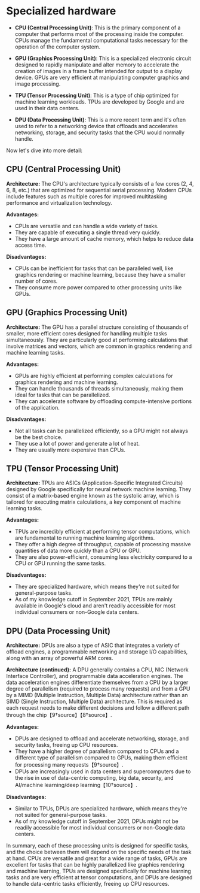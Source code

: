 # Specialized hardware

- **CPU (Central Processing Unit)**: This is the primary component of a computer that performs most of the processing inside the computer. CPUs manage the fundamental computational tasks necessary for the operation of the computer system.

- **GPU (Graphics Processing Unit)**: This is a specialized electronic circuit designed to rapidly manipulate and alter memory to accelerate the creation of images in a frame buffer intended for output to a display device. GPUs are very efficient at manipulating computer graphics and image processing.

- **TPU (Tensor Processing Unit)**: This is a type of chip optimized for machine learning workloads. TPUs are developed by Google and are used in their data centers.

- **DPU (Data Processing Unit)**: This is a more recent term and it's often used to refer to a networking device that offloads and accelerates networking, storage, and security tasks that the CPU would normally handle.

Now let's dive into more detail:

## CPU (Central Processing Unit)

**Architecture:** The CPU's architecture typically consists of a few cores (2, 4, 6, 8, etc.) that are optimized for sequential serial processing. Modern CPUs include features such as multiple cores for improved multitasking performance and virtualization technology.

**Advantages:**
- CPUs are versatile and can handle a wide variety of tasks.
- They are capable of executing a single thread very quickly.
- They have a large amount of cache memory, which helps to reduce data access time.

**Disadvantages:**
- CPUs can be inefficient for tasks that can be paralleled well, like graphics rendering or machine learning, because they have a smaller number of cores.
- They consume more power compared to other processing units like GPUs.

## GPU (Graphics Processing Unit)

**Architecture:** The GPU has a parallel structure consisting of thousands of smaller, more efficient cores designed for handling multiple tasks simultaneously. They are particularly good at performing calculations that involve matrices and vectors, which are common in graphics rendering and machine learning tasks.

**Advantages:**
- GPUs are highly efficient at performing complex calculations for graphics rendering and machine learning.
- They can handle thousands of threads simultaneously, making them ideal for tasks that can be parallelized.
- They can accelerate software by offloading compute-intensive portions of the application.

**Disadvantages:**
- Not all tasks can be parallelized efficiently, so a GPU might not always be the best choice.
- They use a lot of power and generate a lot of heat.
- They are usually more expensive than CPUs.

## TPU (Tensor Processing Unit)

**Architecture:** TPUs are ASICs (Application-Specific Integrated Circuits) designed by Google specifically for neural network machine learning. They consist of a matrix-based engine known as the systolic array, which is tailored for executing matrix calculations, a key component of machine learning tasks.

**Advantages:**
- TPUs are incredibly efficient at performing tensor computations, which are fundamental to running machine learning algorithms.
- They offer a high degree of throughput, capable of processing massive quantities of data more quickly than a CPU or GPU.
- They are also power-efficient, consuming less electricity compared to a CPU or GPU running the same tasks.

**Disadvantages:**
- They are specialized hardware, which means they're not suited for general-purpose tasks.
- As of my knowledge cutoff in September 2021, TPUs are mainly available in Google's cloud and aren't readily accessible for most individual consumers or non-Google data centers.

## DPU (Data Processing Unit)

**Architecture:** DPUs are also a type of ASIC that integrates a variety of offload engines, a programmable networking and storage I/O capabilities, along with an array of powerful ARM cores.

**Architecture (continued):** A DPU generally contains a CPU, NIC (Network Interface Controller), and programmable data acceleration engines. The data acceleration engines differentiate themselves from a CPU by a larger degree of parallelism (required to process many requests) and from a GPU by a MIMD (Multiple Instruction, Multiple Data) architecture rather than an SIMD (Single Instruction, Multiple Data) architecture. This is required as each request needs to make different decisions and follow a different path through the chip【9†source】【8†source】.

**Advantages:**
- DPUs are designed to offload and accelerate networking, storage, and security tasks, freeing up CPU resources.
- They have a higher degree of parallelism compared to CPUs and a different type of parallelism compared to GPUs, making them efficient for processing many requests【9†source】.
- DPUs are increasingly used in data centers and supercomputers due to the rise in use of data-centric computing, big data, security, and AI/machine learning/deep learning【10†source】.

**Disadvantages:**
- Similar to TPUs, DPUs are specialized hardware, which means they're not suited for general-purpose tasks.
- As of my knowledge cutoff in September 2021, DPUs might not be readily accessible for most individual consumers or non-Google data centers.

In summary, each of these processing units is designed for specific tasks, and the choice between them will depend on the specific needs of the task at hand. CPUs are versatile and great for a wide range of tasks, GPUs are excellent for tasks that can be highly parallelized like graphics rendering and machine learning, TPUs are designed specifically for machine learning tasks and are very efficient at tensor computations, and DPUs are designed to handle data-centric tasks efficiently, freeing up CPU resources.
